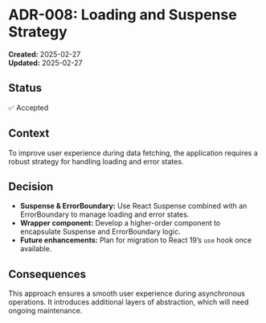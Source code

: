 # ADR-008: Loading and Suspense Strategy
**Created:** 2025-02-27  
**Updated:** 2025-02-27  

## Status
✅ Accepted

## Context
To improve user experience during data fetching, the application requires a robust strategy for handling loading and error states.

## Decision
- **Suspense & ErrorBoundary:** Use React Suspense combined with an ErrorBoundary to manage loading and error states.
- **Wrapper component:** Develop a higher-order component to encapsulate Suspense and ErrorBoundary logic.
- **Future enhancements:** Plan for migration to React 19’s `use` hook once available.

## Consequences
This approach ensures a smooth user experience during asynchronous operations. It introduces additional layers of abstraction, which will need ongoing maintenance.
